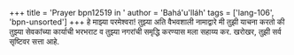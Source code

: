 +++
title = 'Prayer bpn12519 in '
author = 'Bahá'u'lláh'
tags = ['lang-106', 'bpn-unsorted']
+++
हे माझ्या परमेश्वरा! तुझ्या अति वैभवशाली नामाद्वारे मी तुझी याचना करतो की तुझ्या सेवकांच्या कार्याची भरभराट व तुझ्या नगरांची समृद्धि करण्यास मला सहाय्य कर. खरोखर, तुझी सर्व सृष्टिवर सत्ता आहे.
